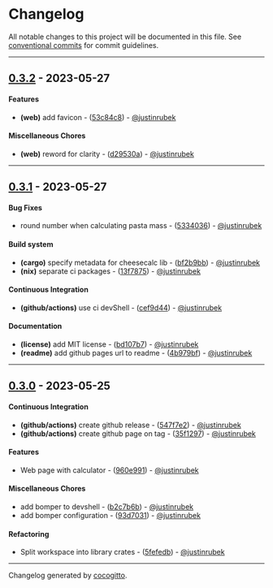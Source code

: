 # Changelog
All notable changes to this project will be documented in this file. See [conventional commits](https://www.conventionalcommits.org/) for commit guidelines.

- - -
## [0.3.2](https://github.com/justinrubek/cheesecalc/compare/0.3.1..0.3.2) - 2023-05-27
#### Features
- **(web)** add favicon - ([53c84c8](https://github.com/justinrubek/cheesecalc/commit/53c84c88918cf98a97af2a8d9ea07cf9a66ba905)) - [@justinrubek](https://github.com/justinrubek)
#### Miscellaneous Chores
- **(web)** reword for clarity - ([d29530a](https://github.com/justinrubek/cheesecalc/commit/d29530a326a33a7e5ad278d82ab4c2be86027cbe)) - [@justinrubek](https://github.com/justinrubek)

- - -

## [0.3.1](https://github.com/justinrubek/cheesecalc/compare/0.3.0..0.3.1) - 2023-05-27
#### Bug Fixes
- round number when calculating pasta mass - ([5334036](https://github.com/justinrubek/cheesecalc/commit/53340364455b276c1455db2a3853e95c70d2ef28)) - [@justinrubek](https://github.com/justinrubek)
#### Build system
- **(cargo)** specify metadata for cheesecalc lib - ([bf2b9bb](https://github.com/justinrubek/cheesecalc/commit/bf2b9bb202ec27fc613151b8bc3bdff2db3c32a1)) - [@justinrubek](https://github.com/justinrubek)
- **(nix)** separate ci packages - ([13f7875](https://github.com/justinrubek/cheesecalc/commit/13f7875d98ca347745aaea374faba44e500b9b46)) - [@justinrubek](https://github.com/justinrubek)
#### Continuous Integration
- **(github/actions)** use ci devShell - ([cef9d44](https://github.com/justinrubek/cheesecalc/commit/cef9d44eec7734984f11811eb72336992f729d6e)) - [@justinrubek](https://github.com/justinrubek)
#### Documentation
- **(license)** add MIT license - ([bd107b7](https://github.com/justinrubek/cheesecalc/commit/bd107b7adf90d6097177582847086eb9c161fc9f)) - [@justinrubek](https://github.com/justinrubek)
- **(readme)** add github pages url to readme - ([4b979bf](https://github.com/justinrubek/cheesecalc/commit/4b979bf2a9d546b5d9e08a19fd187591af15add0)) - [@justinrubek](https://github.com/justinrubek)

- - -

## [0.3.0](https://github.com/justinrubek/cheesecalc/compare/0.2.1..0.3.0) - 2023-05-25
#### Continuous Integration
- **(github/actions)** create github release - ([547f7e2](https://github.com/justinrubek/cheesecalc/commit/547f7e2a2a1d12f75641cb7e084a24d64650ba6c)) - [@justinrubek](https://github.com/justinrubek)
- **(github/actions)** create github page on tag - ([35f1297](https://github.com/justinrubek/cheesecalc/commit/35f1297541d9c71847a7af7381e6a7e5d5667c33)) - [@justinrubek](https://github.com/justinrubek)
#### Features
- Web page with calculator - ([960e991](https://github.com/justinrubek/cheesecalc/commit/960e991103e6acd16ff66b6f224f31eabe069294)) - [@justinrubek](https://github.com/justinrubek)
#### Miscellaneous Chores
- add bomper to devshell - ([b2c7b6b](https://github.com/justinrubek/cheesecalc/commit/b2c7b6bc0aa385c92a19df643cb906dd1fa9bc28)) - [@justinrubek](https://github.com/justinrubek)
- add bomper configuration - ([93d7031](https://github.com/justinrubek/cheesecalc/commit/93d70316b2ea6883c7a6b205805367b3d514aa37)) - [@justinrubek](https://github.com/justinrubek)
#### Refactoring
- Split workspace into library crates - ([5fefedb](https://github.com/justinrubek/cheesecalc/commit/5fefedb149011ec816e66f6a178b855e3e49ca9b)) - [@justinrubek](https://github.com/justinrubek)

- - -

Changelog generated by [cocogitto](https://github.com/cocogitto/cocogitto).